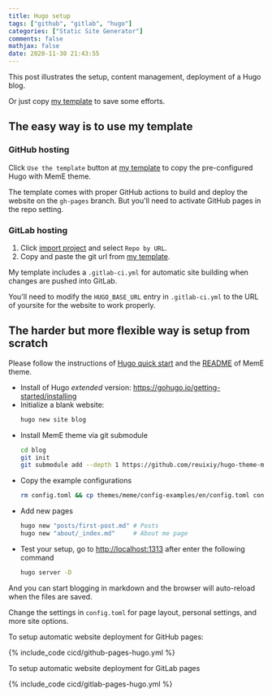 ```yaml
---
title: Hugo setup
tags: ["github", "gitlab", "hugo"]
categories: ["Static Site Generator"]
comments: false
mathjax: false
date: 2020-11-30 21:43:55
---
```


This post illustrates the setup, content management, deployment of a Hugo blog.

Or just copy [my template](https://github.com/sosiristseng/template-hugo-clarity) to save some efforts.

<!-- more -->

## The easy way is to use my template

### GitHub hosting

Click `Use the template` button at [my template](https://github.com/sosiristseng/template-hugo-clarity) to copy the pre-configured Hugo with MemE theme.

The template comes with proper GitHub actions to build and deploy the website on the `gh-pages` branch. But you'll need to activate GitHub pages in the repo setting.

### GitLab hosting

1. Click [import project](https://gitlab.com/projects/new#import_project) and select `Repo by URL`.
1. Copy and paste the git url from [my template](https://github.com/sosiristseng/template-hugo-meme).

My template includes a `.gitlab-ci.yml` for automatic site building when changes are pushed into GitLab.

You'll need to modify the `HUGO_BASE_URL` entry in `.gitlab-ci.yml` to the URL of yoursite for the website to work properly.

## The harder but more flexible way is setup from scratch

Please follow the instructions of [Hugo quick start](https://gohugo.io/getting-started/quick-start) and the [README](https://github.com/reuixiy/hugo-theme-meme#quick-start) of MemE theme.

- Install of Hugo *extended* version: <https://gohugo.io/getting-started/installing>
- Initialize a blank website:
  ```bash
  hugo new site blog
  ```
- Install MemE theme via git submodule
  ```bash
  cd blog
  git init
  git submodule add --depth 1 https://github.com/reuixiy/hugo-theme-meme.git themes/meme
  ```
- Copy the example configurations
  ```bash
  rm config.toml && cp themes/meme/config-examples/en/config.toml config.toml
  ```
- Add new pages
  ```bash
  hugo new "posts/first-post.md" # Posts
  hugo new "about/_index.md"     # About me page
  ```
- Test your setup, go to <http://localhost:1313> after enter the following command
  ```bash
  hugo server -D
  ```

And you can start blogging in markdown and the browser will auto-reload when the files are saved.

Change the settings in `config.toml` for page layout, personal settings, and more site options.

To setup automatic website deployment for GitHub pages:

{% include_code cicd/github-pages-hugo.yml %}

To setup automatic website deployment for GitLab pages

{% include_code cicd/gitlab-pages-hugo.yml %}
